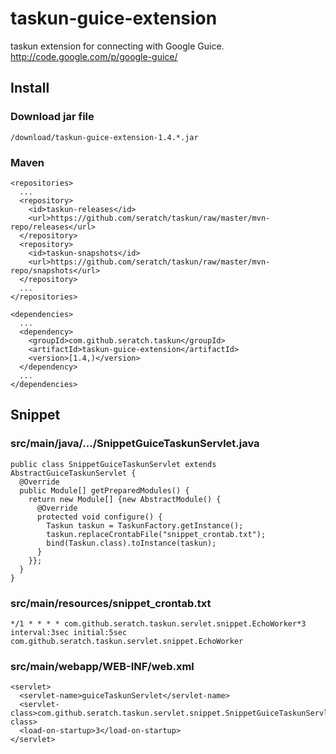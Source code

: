 # taskun-guice-extension

taskun extension for connecting with Google Guice.
http://code.google.com/p/google-guice/

## Install

### Download jar file

    /download/taskun-guice-extension-1.4.*.jar

### Maven

    <repositories>
      ...
      <repository>
        <id>taskun-releases</id>
        <url>https://github.com/seratch/taskun/raw/master/mvn-repo/releases</url>
      </repository>
      <repository>
        <id>taskun-snapshots</id>
        <url>https://github.com/seratch/taskun/raw/master/mvn-repo/snapshots</url>
      </repository>
      ...
    </repositories>

    <dependencies>
      ...
      <dependency>
        <groupId>com.github.seratch.taskun</groupId>
        <artifactId>taskun-guice-extension</artifactId>
        <version>[1.4,)</version>
      </dependency>
      ...
    </dependencies>

## Snippet

### src/main/java/.../SnippetGuiceTaskunServlet.java

    public class SnippetGuiceTaskunServlet extends AbstractGuiceTaskunServlet {
      @Override
      public Module[] getPreparedModules() {
        return new Module[] {new AbstractModule() {
          @Override
          protected void configure() {
            Taskun taskun = TaskunFactory.getInstance();
            taskun.replaceCrontabFile("snippet_crontab.txt");
            bind(Taskun.class).toInstance(taskun);
          }
        }};
      }
    }

### src/main/resources/snippet_crontab.txt

    */1 * * * * com.github.seratch.taskun.servlet.snippet.EchoWorker*3
    interval:3sec initial:5sec com.github.seratch.taskun.servlet.snippet.EchoWorker

### src/main/webapp/WEB-INF/web.xml

    <servlet>
      <servlet-name>guiceTaskunServlet</servlet-name>
      <servlet-class>com.github.seratch.taskun.servlet.snippet.SnippetGuiceTaskunServlet</servlet-class>
      <load-on-startup>3</load-on-startup>
    </servlet>

